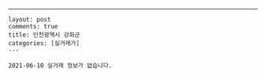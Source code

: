 ---
    layout: post
    comments: true
    title: 인천광역시 강화군
    categories: [실거래가]
    ---

    2021-06-10 실거래 정보가 없습니다.

    